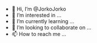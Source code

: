 - 👋 Hi, I’m @JorkoJorko
- 👀 I’m interested in ...
- 🌱 I’m currently learning ...
- 💞️ I’m looking to collaborate on ...
- 📫 How to reach me ...

<!---
JorkoJorko/JorkoJorko is a ✨ special ✨ repository because its `README.md` (this file) appears on your GitHub profile.
You can click the Preview link to take a look at your changes.
--->
